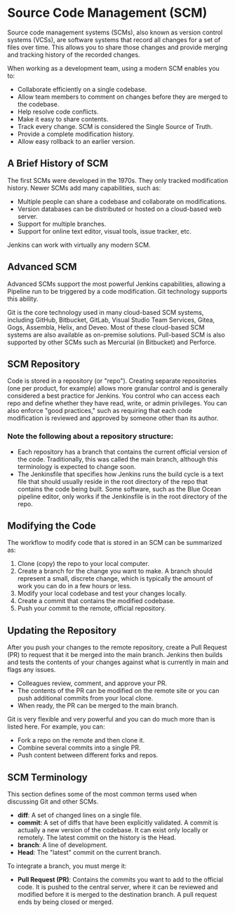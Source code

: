 # Source Code Management (SCM)

Source code management systems (SCMs), also known as version control systems (VCSs), are software systems that record all changes for a set of files over time. This allows you to share those changes and provide merging and tracking history of the recorded changes.

When working as a development team, using a modern SCM enables you to:

- Collaborate efficiently on a single codebase.
- Allow team members to comment on changes before they are merged to the codebase.
- Help resolve code conflicts.
- Make it easy to share contents.
- Track every change. SCM is considered the Single Source of Truth.
- Provide a complete modification history.
- Allow easy rollback to an earlier version.

## A Brief History of SCM

The first SCMs were developed in the 1970s. They only tracked modification history. Newer SCMs add many capabilities, such as:

- Multiple people can share a codebase and collaborate on modifications.
- Version databases can be distributed or hosted on a cloud-based web server.
- Support for multiple branches.
- Support for online text editor, visual tools, issue tracker, etc.

Jenkins can work with virtually any modern SCM.

## Advanced SCM

Advanced SCMs support the most powerful Jenkins capabilities, allowing a Pipeline run to be triggered by a code modification. Git technology supports this ability.

Git is the core technology used in many cloud-based SCM systems, including GitHub, Bitbucket, GitLab, Visual Studio Team Services, Gitea, Gogs, Assembla, Helix, and Deveo. Most of these cloud-based SCM systems are also available as on-premise solutions. Pull-based SCM is also supported by other SCMs such as Mercurial (in Bitbucket) and Perforce.

## SCM Repository

Code is stored in a repository (or "repo"). Creating separate repositories (one per product, for example) allows more granular control and is generally considered a best practice for Jenkins. You control who can access each repo and define whether they have read, write, or admin privileges. You can also enforce "good practices," such as requiring that each code modification is reviewed and approved by someone other than its author.

### Note the following about a repository structure:

- Each repository has a branch that contains the current official version of the code. Traditionally, this was called the main branch, although this terminology is expected to change soon.
- The Jenkinsfile that specifies how Jenkins runs the build cycle is a text file that should usually reside in the root directory of the repo that contains the code being built. Some software, such as the Blue Ocean pipeline editor, only works if the Jenkinsfile is in the root directory of the repo.

## Modifying the Code

The workflow to modify code that is stored in an SCM can be summarized as:

1. Clone (copy) the repo to your local computer.
2. Create a branch for the change you want to make. A branch should represent a small, discrete change, which is typically the amount of work you can do in a few hours or less.
3. Modify your local codebase and test your changes locally.
4. Create a commit that contains the modified codebase.
5. Push your commit to the remote, official repository.

## Updating the Repository

After you push your changes to the remote repository, create a Pull Request (PR) to request that it be merged into the main branch. Jenkins then builds and tests the contents of your changes against what is currently in main and flags any issues.

- Colleagues review, comment, and approve your PR.
- The contents of the PR can be modified on the remote site or you can push additional commits from your local clone.
- When ready, the PR can be merged to the main branch.

Git is very flexible and very powerful and you can do much more than is listed here. For example, you can:

- Fork a repo on the remote and then clone it.
- Combine several commits into a single PR.
- Push content between different forks and repos.

## SCM Terminology

This section defines some of the most common terms used when discussing Git and other SCMs.

- **diff**: A set of changed lines on a single file.
- **commit**: A set of diffs that have been explicitly validated. A commit is actually a new version of the codebase. It can exist only locally or remotely. The latest commit on the history is the Head.
- **branch**: A line of development.
- **Head**: The "latest" commit on the current branch.

To integrate a branch, you must merge it:

- **Pull Request (PR)**: Contains the commits you want to add to the official code. It is pushed to the central server, where it can be reviewed and modified before it is merged to the destination branch. A pull request ends by being closed or merged.

    
